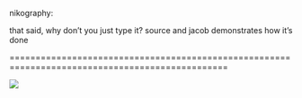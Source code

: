 <!--
id: 68652407
link: http://tumblr.atmos.org/post/68652407/nikography-that-said-why-dont-you-just-type
slug: nikography-that-said-why-dont-you-just-type
date: Mon Jan 05 2009 21:46:35 GMT-0800 (PST)
publish: 2009-01-05
tags: 
title: nikography:

that said, why don’t you just type it?
source and jacob demonstrates how it’s done

-->


nikography:

that said, why don’t you just type it?
source and jacob demonstrates how it’s done

================================================================================================

![](http://25.media.tumblr.com/VSnkVJCCAic6d6t6dx0DKKJ8o1_500.png)

